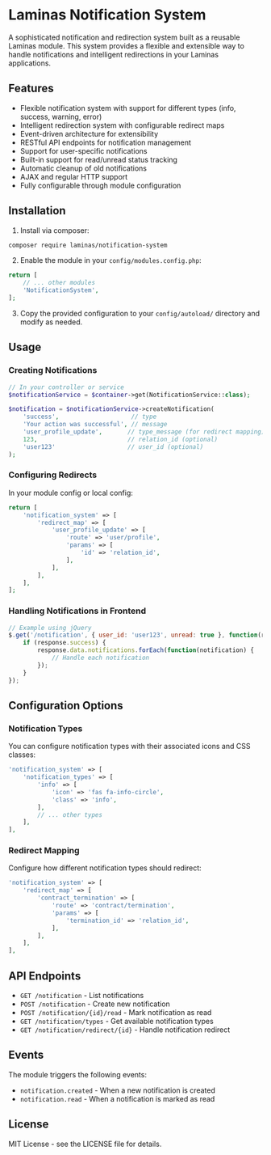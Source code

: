 # Laminas Notification System

A sophisticated notification and redirection system built as a reusable Laminas module. This system provides a flexible and extensible way to handle notifications and intelligent redirections in your Laminas applications.

## Features

- Flexible notification system with support for different types (info, success, warning, error)
- Intelligent redirection system with configurable redirect maps
- Event-driven architecture for extensibility
- RESTful API endpoints for notification management
- Support for user-specific notifications
- Built-in support for read/unread status tracking
- Automatic cleanup of old notifications
- AJAX and regular HTTP support
- Fully configurable through module configuration

## Installation

1. Install via composer:
```bash
composer require laminas/notification-system
```

2. Enable the module in your `config/modules.config.php`:
```php
return [
    // ... other modules
    'NotificationSystem',
];
```

3. Copy the provided configuration to your `config/autoload/` directory and modify as needed.

## Usage

### Creating Notifications

```php
// In your controller or service
$notificationService = $container->get(NotificationService::class);

$notification = $notificationService->createNotification(
    'success',                    // type
    'Your action was successful', // message
    'user_profile_update',       // type_message (for redirect mapping)
    123,                         // relation_id (optional)
    'user123'                    // user_id (optional)
);
```

### Configuring Redirects

In your module config or local config:

```php
return [
    'notification_system' => [
        'redirect_map' => [
            'user_profile_update' => [
                'route' => 'user/profile',
                'params' => [
                    'id' => 'relation_id',
                ],
            ],
        ],
    ],
];
```

### Handling Notifications in Frontend

```javascript
// Example using jQuery
$.get('/notification', { user_id: 'user123', unread: true }, function(response) {
    if (response.success) {
        response.data.notifications.forEach(function(notification) {
            // Handle each notification
        });
    }
});
```

## Configuration Options

### Notification Types

You can configure notification types with their associated icons and CSS classes:

```php
'notification_system' => [
    'notification_types' => [
        'info' => [
            'icon' => 'fas fa-info-circle',
            'class' => 'info',
        ],
        // ... other types
    ],
],
```

### Redirect Mapping

Configure how different notification types should redirect:

```php
'notification_system' => [
    'redirect_map' => [
        'contract_termination' => [
            'route' => 'contract/termination',
            'params' => [
                'termination_id' => 'relation_id',
            ],
        ],
    ],
],
```

## API Endpoints

- `GET /notification` - List notifications
- `POST /notification` - Create new notification
- `POST /notification/{id}/read` - Mark notification as read
- `GET /notification/types` - Get available notification types
- `GET /notification/redirect/{id}` - Handle notification redirect

## Events

The module triggers the following events:

- `notification.created` - When a new notification is created
- `notification.read` - When a notification is marked as read

## License

MIT License - see the LICENSE file for details.
